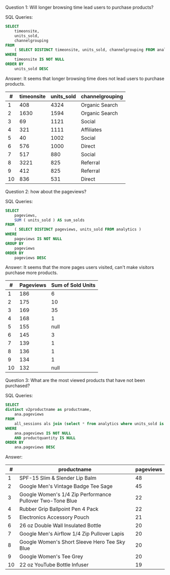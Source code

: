 Question 1: 
Will longer browsing time lead users to purchase products?

SQL Queries:
```SQL
SELECT
	timeonsite,
	units_sold,
	channelgrouping 
FROM
	( SELECT DISTINCT timeonsite, units_sold, channelgrouping FROM analytics where units_sold is not null ) 
WHERE
	timeonsite IS NOT NULL 
ORDER BY
	units_sold DESC
```
Answer: 
It seems that longer browsing time does not lead users to purchase products.

| #  | timeonsite | units_sold | channelgrouping  |
|----|------------|------------|------------------|
| 1  | 408        | 4324       | Organic Search   |
| 2  | 1630       | 1594       | Organic Search   |
| 3  | 69         | 1121       | Social           |
| 4  | 321        | 1111       | Affiliates       |
| 5  | 40         | 1002       | Social           |
| 6  | 576        | 1000       | Direct           |
| 7  | 517        | 880        | Social           |
| 8  | 3221       | 825        | Referral         |
| 9  | 412        | 825        | Referral         |
| 10 | 836        | 531        | Direct           |


Question 2:  how about the pageviews? 

SQL Queries:
```SQL
SELECT
	pageviews,
	SUM ( units_sold ) AS sum_solds 
FROM
	( SELECT DISTINCT pageviews, units_sold FROM analytics ) 
WHERE
	pageviews IS NOT NULL 
GROUP BY
	pageviews 
ORDER BY
	pageviews DESC
```

Answer:
It seems that the more pages users visited, can't make visitors purchase more products.

| #  | Pageviews | Sum of Sold Units |
|----|-----------|-------------------|
| 1  | 186       | 6                 |
| 2  | 175       | 10                |
| 3  | 169       | 35                |
| 4  | 168       | 1                 |
| 5  | 155       | null              |
| 6  | 145       | 3                 |
| 7  | 139       | 1                 |
| 8  | 136       | 1                 |
| 9  | 134       | 1                 |
| 10 | 132       | null              |


Question 3: What are the most viewed products that have not been purchased?

SQL Queries:
```SQL
SELECT
distinct v2productname as productname,
	ana.pageviews 
FROM
	all_sessions als join (select * from analytics where units_sold is null) as ana on als.fullvisitorid = ana.fullvisitorid and als.visitid = ana.visitid
WHERE
	ana.pageviews IS NOT NULL 
	AND productquantity IS NULL 
ORDER BY
	ana.pageviews DESC
```
Answer:

| #  | productname                                      | pageviews |
|----|--------------------------------------------------|-----------|
| 1  | SPF-15 Slim & Slender Lip Balm                   | 48        |
| 2  | Google Men's Vintage Badge Tee Sage              | 45        |
| 3  | Google Women's 1/4 Zip Performance Pullover Two-Tone Blue | 22        |
| 4  | Rubber Grip Ballpoint Pen 4 Pack                 | 22        |
| 5  | Electronics Accessory Pouch                     | 21        |
| 6  | 26 oz Double Wall Insulated Bottle               | 20        |
| 7  | Google Men's Airflow 1/4 Zip Pullover Lapis      | 20        |
| 8  | Google Women's Short Sleeve Hero Tee Sky Blue    | 20        |
| 9  | Google Women's Tee Grey                          | 20        |
| 10 | 22 oz YouTube Bottle Infuser                    | 19        |


